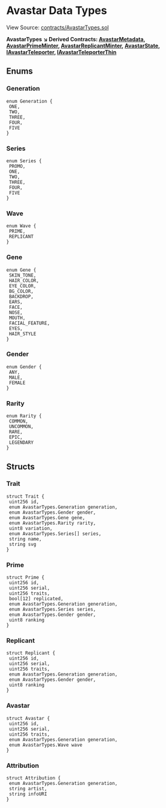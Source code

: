 # Avastar Data Types

View Source: [contracts/AvastarTypes.sol](https://github.com/Dapp-Wizards/Avastars-Contracts/blob/master/contracts/AvastarTypes.sol)

**AvastarTypes** 
**↘ Derived Contracts: [AvastarMetadata](contracts/AvastarMetadata.md), [AvastarPrimeMinter](contracts/AvastarPrimeMinter.md), [AvastarReplicantMinter](contracts/AvastarReplicantMinter.md), [AvastarState](contracts/AvastarState.md), [IAvastarTeleporter](contracts/IAvastarTeleporter.md), [IAvastarTeleporterThin](contracts/IAvastarTeleporterThin.md)**

## **Enums**
### Generation

```solidity
enum Generation {
 ONE,
 TWO,
 THREE,
 FOUR,
 FIVE
}
```

### Series

```solidity
enum Series {
 PROMO,
 ONE,
 TWO,
 THREE,
 FOUR,
 FIVE
}
```

### Wave

```solidity
enum Wave {
 PRIME,
 REPLICANT
}
```

### Gene

```solidity
enum Gene {
 SKIN_TONE,
 HAIR_COLOR,
 EYE_COLOR,
 BG_COLOR,
 BACKDROP,
 EARS,
 FACE,
 NOSE,
 MOUTH,
 FACIAL_FEATURE,
 EYES,
 HAIR_STYLE
}
```

### Gender

```solidity
enum Gender {
 ANY,
 MALE,
 FEMALE
}
```

### Rarity

```solidity
enum Rarity {
 COMMON,
 UNCOMMON,
 RARE,
 EPIC,
 LEGENDARY
}
```

## Structs
### Trait

```solidity
struct Trait {
 uint256 id,
 enum AvastarTypes.Generation generation,
 enum AvastarTypes.Gender gender,
 enum AvastarTypes.Gene gene,
 enum AvastarTypes.Rarity rarity,
 uint8 variation,
 enum AvastarTypes.Series[] series,
 string name,
 string svg
}
```

### Prime

```solidity
struct Prime {
 uint256 id,
 uint256 serial,
 uint256 traits,
 bool[12] replicated,
 enum AvastarTypes.Generation generation,
 enum AvastarTypes.Series series,
 enum AvastarTypes.Gender gender,
 uint8 ranking
}
```

### Replicant

```solidity
struct Replicant {
 uint256 id,
 uint256 serial,
 uint256 traits,
 enum AvastarTypes.Generation generation,
 enum AvastarTypes.Gender gender,
 uint8 ranking
}
```

### Avastar

```solidity
struct Avastar {
 uint256 id,
 uint256 serial,
 uint256 traits,
 enum AvastarTypes.Generation generation,
 enum AvastarTypes.Wave wave
}
```

### Attribution

```solidity
struct Attribution {
 enum AvastarTypes.Generation generation,
 string artist,
 string infoURI
}
```

